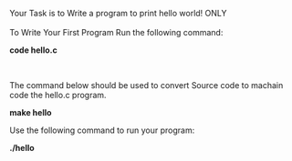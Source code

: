 Your Task is to Write a program to print hello world! ONLY <br> <br>
To Write Your First Program Run the following command:

<b> code hello.c </b>

<br> 

The command below should be used to convert Source code to machain code the hello.c program.

<b> make hello </b>

Use the following command to run your program:

<b> ./hello </b>
